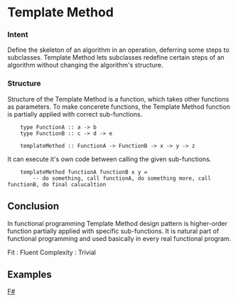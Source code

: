 # Template Method


### Intent

Define the skeleton of an algorithm in an operation, deferring some steps to subclasses. Template Method lets subclasses redefine certain steps of an algorithm without changing the algorithm's structure.


### Structure

Structure of the Template Method is a function, which takes other functions as parameters. To make concerete functions, the Template Method function is partially applied with correct sub-functions.

~~~~
    type FunctionA :: a -> b
    type FunctionB :: c -> d -> e
    
    templateMethod :: FunctionA -> FunctionB -> x -> y -> z
~~~~

It can execute it's own code between calling the given sub-functions.

~~~~
    templateMethod functionA functionB x y =
        -- do something, call functionA, do something more, call functionB, do final calucaltion
~~~~


## Conclusion

In functional programming Template Method design pattern is higher-order function partially applied with specific sub-functions. It is natural part of functional programming and used basically in every real functional program.

Fit : Fluent
Complexity : Trivial


## Examples

[F#](template_method.fsx)
